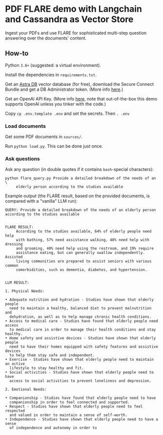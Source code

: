 # PDF FLARE demo with Langchain and Cassandra as Vector Store

Ingest your PDFs and use FLARE for sophisticated multi-step question answering
over the documents' content.

## How-to

Python `3.8+` (suggested: a virtual environment).

Install the dependencies in `requirements.txt`.

Get an [Astra DB](https://astra.datastax.com) vector database (for free), download the Secure Connect Bundle and get a DB Administrator token.
(More info [here](https://cassio.org/start_here/#create-the-database).)

Get an OpenAI API Key.
(More info [here](https://cassio.org/start_here/#llm-access), note that out-of-the-box this demo supports OpenAI unless you tinker with the code.)

Copy `cp .env.template .env` and set the secrets. Then `. .env`

### Load documents

Get some PDF documents in `sources/`.

Run `python load.py`. This can be done just once.

### Ask questions

Ask any question (in double quotes if it contains `bash`-special characters):

```
python flare_query.py Provide a detailed breakdown of the needs of an \
     elderly person according to the studies available
```

Example output (the FLARE result, based on the provided documents, is compared with a "vanilla" LLM run):

```
QUERY: Provide a detailed breakdown of the needs of an elderly person
according to the studies available


FLARE RESULT:
     According to the studies available, 64% of elderly people need help
     with bathing, 57% need assistance walking, 48% need help with dressing
     and grooming, 40% need help using the restroom, and 19% require
     assistance eating, but can generally swallow independently. Assisted
     living communities are prepared to assist seniors with various common
     comorbidities, such as dementia, diabetes, and hypertension. 


LLM RESULT:

1. Physical Needs: 

• Adequate nutrition and hydration - Studies have shown that elderly people
  need to maintain a healthy, balanced diet to prevent malnutrition and
  dehydration, as well as to help manage chronic health conditions. 
• Access to medical care - Studies have found that elderly people need access
  to medical care in order to manage their health conditions and stay healthy. 
• Home safety and assistive devices - Studies have shown that elderly people
  need to have their homes equipped with safety features and assistive devices
  to help them stay safe and independent. 
• Exercise - Studies have shown that elderly people need to maintain an active
  lifestyle to stay healthy and fit. 
• Social activities - Studies have shown that elderly people need to have
  access to social activities to prevent loneliness and depression.

2. Emotional Needs: 

• Companionship - Studies have found that elderly people need to have
  companionship in order to feel connected and supported. 
• Respect - Studies have shown that elderly people need to feel respected
  and valued in order to maintain a sense of self-worth. 
• Independence - Studies have shown that elderly people need to have a sense
  of independence and autonomy in order to
```
